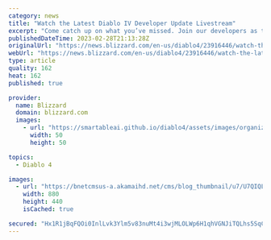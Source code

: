 ```yaml
---
category: news
title: "Watch the Latest Diablo IV Developer Update Livestream"
excerpt: "Come catch up on what you’ve missed. Join our developers as they dig into details about our upcoming Open Beta, Strongholds, and the game’s Armor system."
publishedDateTime: 2023-02-28T21:13:28Z
originalUrl: "https://news.blizzard.com/en-us/diablo4/23916446/watch-the-latest-diablo-iv-developer-update-livestream"
webUrl: "https://news.blizzard.com/en-us/diablo4/23916446/watch-the-latest-diablo-iv-developer-update-livestream"
type: article
quality: 162
heat: 162
published: true

provider:
  name: Blizzard
  domain: blizzard.com
  images:
    - url: "https://smartableai.github.io/diablo4/assets/images/organizations/blizzard.com-50x50.jpg"
      width: 50
      height: 50

topics:
  - Diablo 4

images:
  - url: "https://bnetcmsus-a.akamaihd.net/cms/blog_thumbnail/u7/U7QIQLJTM7M31677194334606.png"
    width: 880
    height: 440
    isCached: true

secured: "Hx1R1jBqFQOi0InlLvk3Ylm5v83nuMt4i3wjMLOLWp6H1qhVGNJiTQLhs5SqCk+KcaR0H2co+UDLKZGJZrwrjvb4oDzM6xqIIwqHfuZt6e+smld5R/CuVGbVcqPFFTZLSIM7caxNk+5nA0KAapyi9BiKGkvKwxGqEPm4WyPKyGvEK1K0TlP+reNzRJ+RVj+xXq0qUZcs1C+xeDz4RmvZ77cGK5YU3bel2lhPImYtR+d0e92YU4acFmuxHJEDxErU/s+7UMer9ImBCt9ytDLpr3uZTH7jWj15karNrmdo5WEOG0o6TyKHoifCewC/gLsn7bvRn2hirc8N6yV/S9g7PeJWbnloEEeWxjl+yKssRI4=;set/Uf5mrF2x5Hi+8OpjSA=="
---
```


